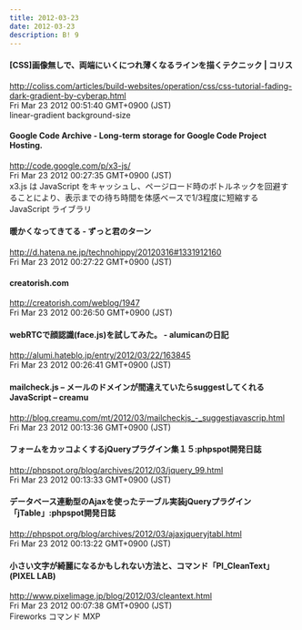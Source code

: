 ```yaml
---
title: 2012-03-23
date: 2012-03-23
description: B! 9
---
```


####   [CSS]画像無しで、両端にいくにつれ薄くなるラインを描くテクニック | コリス
http://coliss.com/articles/build-websites/operation/css/css-tutorial-fading-dark-gradient-by-cyberap.html<br>
Fri Mar 23 2012 00:51:40 GMT+0900 (JST)<br>
linear-gradient background-size


#### Google Code Archive - Long-term storage for Google Code Project Hosting.
http://code.google.com/p/x3-js/<br>
Fri Mar 23 2012 00:27:35 GMT+0900 (JST)<br>
x3.js は JavaScript をキャッシュし、ページロード時のボトルネックを回避することにより、表示までの待ち時間を体感ベースで1/3程度に短縮する JavaScript ライブラリ


#### 暖かくなってきてる - ずっと君のターン
http://d.hatena.ne.jp/technohippy/20120316#1331912160<br>
Fri Mar 23 2012 00:27:22 GMT+0900 (JST)<br>


#### creatorish.com
http://creatorish.com/weblog/1947<br>
Fri Mar 23 2012 00:26:50 GMT+0900 (JST)<br>


#### webRTCで顔認識(face.js)を試してみた。 - alumicanの日記
http://alumi.hateblo.jp/entry/2012/03/22/163845<br>
Fri Mar 23 2012 00:26:41 GMT+0900 (JST)<br>


#### mailcheck.js – メールのドメインが間違えていたらsuggestしてくれるJavaScript – creamu
http://blog.creamu.com/mt/2012/03/mailcheckjs_-_suggestjavascrip.html<br>
Fri Mar 23 2012 00:13:36 GMT+0900 (JST)<br>


#### フォームをカッコよくするjQueryプラグイン集１５:phpspot開発日誌
http://phpspot.org/blog/archives/2012/03/jquery_99.html<br>
Fri Mar 23 2012 00:13:33 GMT+0900 (JST)<br>


#### データベース連動型のAjaxを使ったテーブル実装jQueryプラグイン「jTable」:phpspot開発日誌
http://phpspot.org/blog/archives/2012/03/ajaxjqueryjtabl.html<br>
Fri Mar 23 2012 00:13:22 GMT+0900 (JST)<br>


#### 小さい文字が綺麗になるかもしれない方法と、コマンド「PI_CleanText」  (PIXEL LAB)
http://www.pixelimage.jp/blog/2012/03/cleantext.html<br>
Fri Mar 23 2012 00:07:38 GMT+0900 (JST)<br>
Fireworks コマンド MXP


